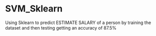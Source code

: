 # SVM_Sklearn
Using Sklearn to predict ESTIMATE SALARY of a person by training the dataset and then testing 
getting an accuracy of 87.5%
